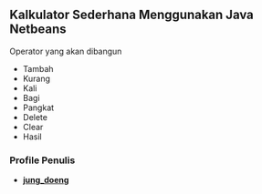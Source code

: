 ## Kalkulator Sederhana Menggunakan Java Netbeans

Operator yang akan dibangun
- Tambah
- Kurang
- Kali
- Bagi
- Pangkat
- Delete
- Clear
- Hasil


### Profile Penulis

- **[jung_doeng](https://twitter.com/jung_doeng)**